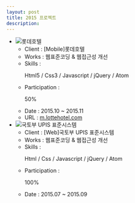 ```yaml
---
layout: post
title: 2015 프로젝트
description: 
---
```

 <ul class="projects-list">
  <li>
         <div class="img-box"><img src="images/projects/img_pf16.jpg" alt="롯데호텔" /></div>
         <ul class="txt_info">
             <li><span>Client : </span>[Mobile]롯데호텔</li>
             <li><span>Works : </span>웹표준코딩 & 웹접근성 개선</li>
             <li><span>Skills :</span> <p>Html5 / Css3 / Javascript / jQuery / Atom</p></li>
             <li><span>Participation : </span><p class="percent" style="width:50%">50%</p></li>
             <li><span>Date : </span>2015.10 ~ 2015.11</li>
             <li><span>URL : </span><a href="http://m.lottehotel.com/global/ko" target="_blank">m.lottehotel.com</a></li>
         </ul>
     </li>
     <li>
         <div class="img-box"><img src="images/projects/img_pf15.jpg" alt="국토부 UPIS 표준시스템" /></div>
         <ul class="txt_info">
             <li><span>Client : </span>[Web]국토부 UPIS 표준시스템</li>
             <li><span>Works : </span>웹표준코딩 &amp; 웹접근성 개선</li>
             <li><span>Skills :</span> <p>Html / Css / Javascript / jQuery / Atom</p></li>
             <li><span>Participation : </span><p class="percent" style="width:100%">100%</p></li>
             <li><span>Date : </span>2015.07 ~ 2015.09</li>
         </ul>
     </li>
 </ul>

